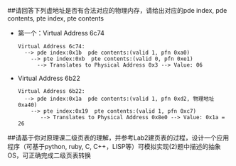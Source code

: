 ##请回答下列虚地址是否有合法对应的物理内存，请给出对应的pde index, pde contents, pte index, pte contents

-	第一个：Virtual Address 6c74
	
		Virtual Address 6c74:
		  --> pde index:0x1b  pde contents:(valid 1, pfn 0xa0)
		    --> pte index:0xb  pte contents:(valid 0, pfn 0xe1)
		      --> Translates to Physical Address 0x3 --> Value: 06
	
-	Virtual Address 6b22
	
		Virtual Address 6b22:
		  --> pde index:0x1a  pde contents:(valid 1, pfn 0xd2, 物理地址0xa40)
		    --> pte index:0x19  pte contents:(valid 1, pfn 0xc7)
		       --> Translates to Physical Address 0x8e0 --> Value: 0x1a = 26


##请基于你对原理课二级页表的理解，并参考Lab2建页表的过程，设计一个应用程序（可基于python, ruby, C, C++，LISP等）可模拟实现(2)题中描述的抽象OS，可正确完成二级页表转换

